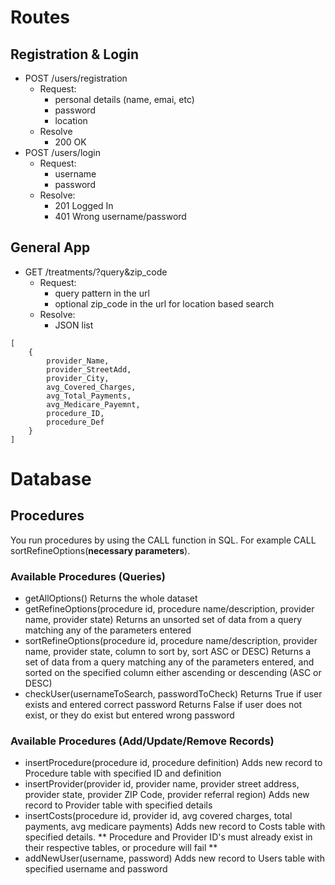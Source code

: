 # Routes

## Registration & Login
- POST /users/registration
    - Request:
        - personal details (name, emai, etc)
        - password
        - location
    - Resolve
        - 200 OK
- POST /users/login
    - Request:
        - username
        - password
    - Resolve:
        - 201 Logged In
        - 401 Wrong username/password

## General App
- GET /treatments/?query&zip_code
    - Request:
        - query pattern in the url
        - optional zip_code in the url for location based search
    - Resolve:
        - JSON list 
```
[
    {
        provider_Name,
        provider_StreetAdd,
        provider_City,
        avg_Covered_Charges,
        avg_Total_Payments,
        avg_Medicare_Payemnt,
        procedure_ID,
        procedure_Def
    }
]
```

# Database

## Procedures
You run procedures by using the CALL function in SQL. For example CALL sortRefineOptions(**necessary parameters**).
### Available Procedures (Queries)
- getAllOptions()
    Returns the whole dataset
- getRefineOptions(procedure id, procedure name/description, provider name, provider state)
    Returns an unsorted set of data from a query matching any of the parameters entered
- sortRefineOptions(procedure id, procedure name/description, provider name, provider state, column to sort by, sort ASC or DESC)
    Returns a set of data from a query matching any of the parameters entered, and sorted on the specified column either ascending or descending (ASC or DESC)
- checkUser(usernameToSearch, passwordToCheck)
    Returns True if user exists and entered correct password
    Returns False if user does not exist, or they do exist but entered wrong password

### Available Procedures (Add/Update/Remove Records)
- insertProcedure(procedure id, procedure definition)
    Adds new record to Procedure table with specified ID and definition
- insertProvider(provider id, provider name, provider street address, provider state, provider ZIP Code, provider referral region)
    Adds new record to Provider table with specified details
- insertCosts(procedure id, provider id, avg covered charges, total payments, avg medicare payments)
    Adds new record to Costs table with specified details.
    ** Procedure and Provider ID's must already exist in their respective tables, or procedure will fail **
- addNewUser(username, password)
    Adds new record to Users table with specified username and password
